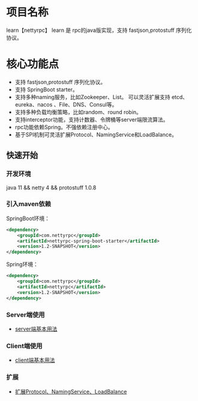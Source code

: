 # 项目名称
learn【nettyrpc】
learn 是 rpc的java版实现，支持 fastjson,protostuff 序列化协议。

# 核心功能点
* 支持 fastjson,protostuff 序列化协议。
* 支持 SpringBoot starter。
* 支持多种naming服务，比如Zookeeper、List。
    可以灵活扩展支持 etcd、eureka、nacos 、File、DNS、Consul等。
* 支持多种负载均衡策略，比如random、round robin。
* 支持interceptor功能，支持计数器、令牌桶等server端限流算法。
* rpc功能依赖Spring。不强依赖注册中心。
* 基于SPI机制可灵活扩展Protocol、NamingService和LoadBalance。

## 快速开始
### 开发环境
java 11 && netty 4 && protostuff 1.0.8

### 引入maven依赖
SpringBoot环境：
```xml
<dependency>
    <groupId>com.nettyrpc</groupId>
    <artifactId>nettyrpc-spring-boot-starter</artifactId>
    <version>1.2-SNAPSHOT</version>
</dependency>
```
Spring环境：
```xml
<dependency>
    <groupId>com.nettyrpc</groupId>
    <artifactId>nettyrpc</artifactId>
    <version>1.2-SNAPSHOT</version>
</dependency>
```
### Server端使用
* [server端基本用法](https://github.com/fangzi123/learn/tree/dev/nettyrpc-example/server1/README.md)

### Client端使用
* [client端基本用法](https://github.com/fangzi123/learn/tree/dev/nettyrpc-example/client/README.md)

### 扩展
* [扩展Protocol、NamingService、LoadBalance](https://github.com/baidu/brpc-java/blob/master/docs/cn/extension.md)
